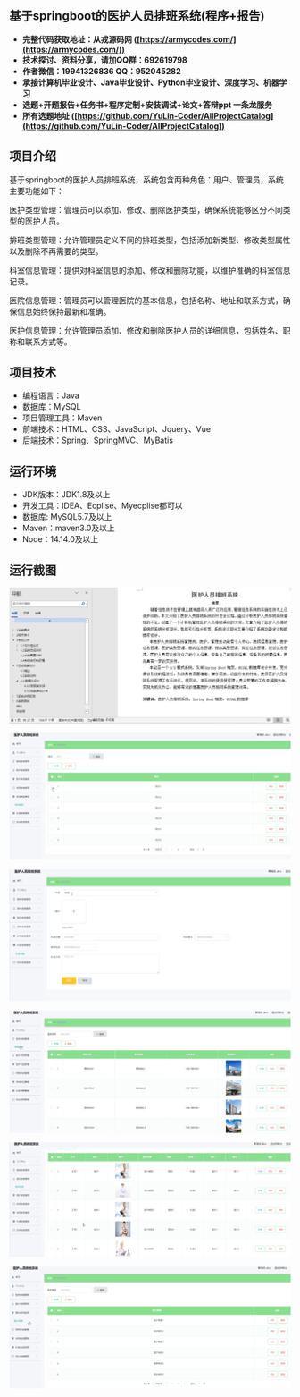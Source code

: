 ## 基于springboot的医护人员排班系统(程序+报告)

- <b>完整代码获取地址：从戎源码网 ([https://armycodes.com/](https://armycodes.com/))</b>
- <b>技术探讨、资料分享，请加QQ群：692619798</b> 
- <b>作者微信：19941326836  QQ：952045282</b> 
- <b>承接计算机毕业设计、Java毕业设计、Python毕业设计、深度学习、机器学习</b>
- <b>选题+开题报告+任务书+程序定制+安装调试+论文+答辩ppt 一条龙服务</b>
- <b>所有选题地址 ([https://github.com/YuLin-Coder/AllProjectCatalog](https://github.com/YuLin-Coder/AllProjectCatalog)) </b>

## 项目介绍
基于springboot的医护人员排班系统，系统包含两种角色：用户、管理员，系统主要功能如下：

医护类型管理：管理员可以添加、修改、删除医护类型，确保系统能够区分不同类型的医护人员。

排班类型管理：允许管理员定义不同的排班类型，包括添加新类型、修改类型属性以及删除不再需要的类型。

科室信息管理：提供对科室信息的添加、修改和删除功能，以维护准确的科室信息记录。

医院信息管理：管理员可以管理医院的基本信息，包括名称、地址和联系方式，确保信息始终保持最新和准确。

医护信息管理：允许管理员添加、修改和删除医护人员的详细信息，包括姓名、职称和联系方式等。

## 项目技术
- 编程语言：Java
- 数据库：MySQL
- 项目管理工具：Maven
- 前端技术：HTML、CSS、JavaScript、Jquery、Vue
- 后端技术：Spring、SpringMVC、MyBatis

## 运行环境
- JDK版本：JDK1.8及以上
- 开发工具：IDEA、Ecplise、Myecplise都可以
- 数据库: MySQL5.7及以上
- Maven：maven3.0及以上
- Node：14.14.0及以上

## 运行截图
![](screenshot/1.png)

![](screenshot/2.png)

![](screenshot/3.png)

![](screenshot/4.png)

![](screenshot/5.png)

![](screenshot/6.png)
